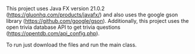 This project uses Java FX version 21.0.2 (https://gluonhq.com/products/javafx/) and also uses the google gson library (https://github.com/google/gson).
Additionally, this project uses the open trivia database API to get trivia questions (https://opentdb.com/api_config.php).

To run just download the files and run the main class. 
